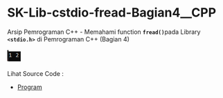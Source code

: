 # SK-Lib-cstdio-fread-Bagian4__CPP
Arsip Pemrograman C++ - Memahami function <code><b>fread()</b></code>pada Library <code><b>&lt;stdio.h></b></code> di Pemrograman C++ (Bagian 4)<br><br>
<img src="https://github.com/RizkyKhapidsyah/SK-Lib-cstdio-fread-Bagian4__CPP/blob/master/SK-Lib-cstdio-fread-Bagian4__CPP/x64/result/001.PNG"><br><br>
Lihat Source Code : <br>
- <a href="https://github.com/RizkyKhapidsyah/SK-Lib-cstdio-fread-Bagian4__CPP/blob/master/SK-Lib-cstdio-fread-Bagian4__CPP/Source.cpp">Program</a>
